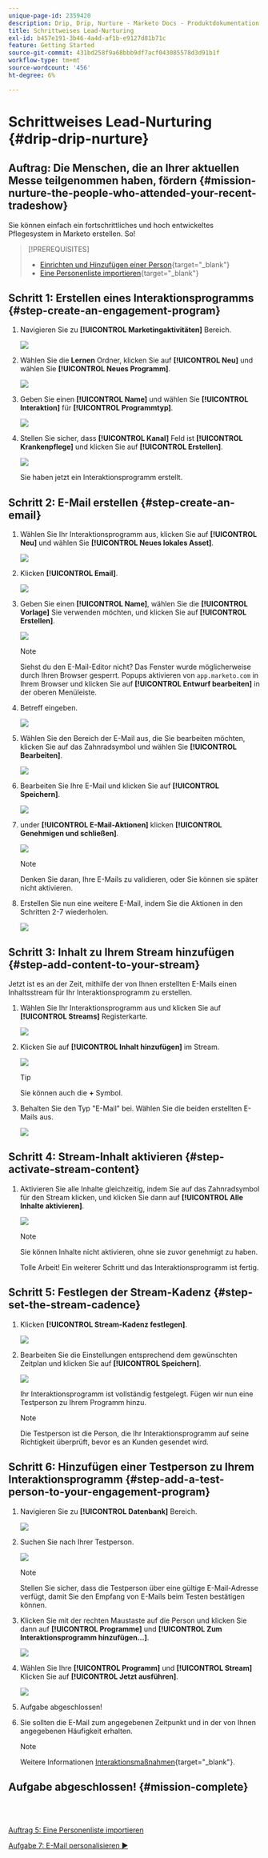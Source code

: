 ```yaml
---
unique-page-id: 2359420
description: Drip, Drip, Nurture - Marketo Docs - Produktdokumentation
title: Schrittweises Lead-Nurturing
exl-id: b457e191-3b46-4a4d-af1b-e9127d81b71c
feature: Getting Started
source-git-commit: 431bd258f9a68bbb9df7acf043085578d3d91b1f
workflow-type: tm+mt
source-wordcount: '456'
ht-degree: 6%

---
```


# Schrittweises Lead-Nurturing {#drip-drip-nurture}

## Auftrag: Die Menschen, die an Ihrer aktuellen Messe teilgenommen haben, fördern {#mission-nurture-the-people-who-attended-your-recent-tradeshow}

Sie können einfach ein fortschrittliches und hoch entwickeltes Pflegesystem in Marketo erstellen. So!

>[!PREREQUISITES]
>
>* [Einrichten und Hinzufügen einer Person](/help/marketo/getting-started/quick-wins/get-set-up-and-add-a-person.md){target="_blank"}
>* [Eine Personenliste importieren](/help/marketo/getting-started/quick-wins/import-a-list-of-people.md){target="_blank"}

## Schritt 1: Erstellen eines Interaktionsprogramms {#step-create-an-engagement-program}

1. Navigieren Sie zu **[!UICONTROL Marketingaktivitäten]** Bereich.

   ![](assets/drip-drip-nurture-1.png)

1. Wählen Sie die **Lernen** Ordner, klicken Sie auf **[!UICONTROL Neu]** und wählen Sie **[!UICONTROL Neues Programm]**.

   ![](assets/drip-drip-nurture-2.png)

1. Geben Sie einen **[!UICONTROL Name]** und wählen Sie **[!UICONTROL Interaktion]** für **[!UICONTROL Programmtyp]**.

   ![](assets/drip-drip-nurture-3.png)

1. Stellen Sie sicher, dass **[!UICONTROL Kanal]** Feld ist **[!UICONTROL Krankenpflege]** und klicken Sie auf **[!UICONTROL Erstellen]**.

   ![](assets/drip-drip-nurture-4.png)

   Sie haben jetzt ein Interaktionsprogramm erstellt.

## Schritt 2: E-Mail erstellen {#step-create-an-email}

1. Wählen Sie Ihr Interaktionsprogramm aus, klicken Sie auf **[!UICONTROL Neu]** und wählen Sie **[!UICONTROL Neues lokales Asset]**.

   ![](assets/drip-drip-nurture-5.png)

1. Klicken **[!UICONTROL Email]**.

   ![](assets/drip-drip-nurture-6.png)

1. Geben Sie einen **[!UICONTROL Name]**, wählen Sie die **[!UICONTROL Vorlage]** Sie verwenden möchten, und klicken Sie auf **[!UICONTROL Erstellen]**.

   ![](assets/drip-drip-nurture-7.png)

   >[!NOTE]
   >
   >Siehst du den E-Mail-Editor nicht? Das Fenster wurde möglicherweise durch Ihren Browser gesperrt. Popups aktivieren von `app.marketo.com` in Ihrem Browser und klicken Sie auf **[!UICONTROL Entwurf bearbeiten]** in der oberen Menüleiste.

1. Betreff eingeben.

   ![](assets/drip-drip-nurture-8.png)

1. Wählen Sie den Bereich der E-Mail aus, die Sie bearbeiten möchten, klicken Sie auf das Zahnradsymbol und wählen Sie **[!UICONTROL Bearbeiten]**.

   ![](assets/drip-drip-nurture-9.png)

1. Bearbeiten Sie Ihre E-Mail und klicken Sie auf **[!UICONTROL Speichern]**.

   ![](assets/drip-drip-nurture-10.png)

1. under **[!UICONTROL E-Mail-Aktionen]** klicken **[!UICONTROL Genehmigen und schließen]**.

   ![](assets/drip-drip-nurture-11.png)

   >[!NOTE]
   >
   >Denken Sie daran, Ihre E-Mails zu validieren, oder Sie können sie später nicht aktivieren.

1. Erstellen Sie nun eine weitere E-Mail, indem Sie die Aktionen in den Schritten 2-7 wiederholen.

   ![](assets/drip-drip-nurture-12.png)

## Schritt 3: Inhalt zu Ihrem Stream hinzufügen {#step-add-content-to-your-stream}

Jetzt ist es an der Zeit, mithilfe der von Ihnen erstellten E-Mails einen Inhaltsstream für Ihr Interaktionsprogramm zu erstellen.

1. Wählen Sie Ihr Interaktionsprogramm aus und klicken Sie auf **[!UICONTROL Streams]** Registerkarte.

   ![](assets/drip-drip-nurture-13.png)

1. Klicken Sie auf **[!UICONTROL Inhalt hinzufügen]** im Stream.

   ![](assets/drip-drip-nurture-14.png)

   >[!TIP]
   >
   >Sie können auch die **+** Symbol.

1. Behalten Sie den Typ &quot;E-Mail&quot; bei. Wählen Sie die beiden erstellten E-Mails aus.

   ![](assets/drip-drip-nurture-15.png)

## Schritt 4: Stream-Inhalt aktivieren {#step-activate-stream-content}

1. Aktivieren Sie alle Inhalte gleichzeitig, indem Sie auf das Zahnradsymbol für den Stream klicken, und klicken Sie dann auf **[!UICONTROL Alle Inhalte aktivieren]**.

   ![](assets/drip-drip-nurture-16.png)

   >[!NOTE]
   >
   >Sie können Inhalte nicht aktivieren, ohne sie zuvor genehmigt zu haben.

   Tolle Arbeit! Ein weiterer Schritt und das Interaktionsprogramm ist fertig.

## Schritt 5: Festlegen der Stream-Kadenz {#step-set-the-stream-cadence}

1. Klicken **[!UICONTROL Stream-Kadenz festlegen]**.

   ![](assets/drip-drip-nurture-17.png)

1. Bearbeiten Sie die Einstellungen entsprechend dem gewünschten Zeitplan und klicken Sie auf **[!UICONTROL Speichern]**.

   ![](assets/drip-drip-nurture-18.png)

   Ihr Interaktionsprogramm ist vollständig festgelegt. Fügen wir nun eine Testperson zu Ihrem Programm hinzu.

   >[!NOTE]
   >
   >Die Testperson ist die Person, die Ihr Interaktionsprogramm auf seine Richtigkeit überprüft, bevor es an Kunden gesendet wird.

## Schritt 6: Hinzufügen einer Testperson zu Ihrem Interaktionsprogramm {#step-add-a-test-person-to-your-engagement-program}

1. Navigieren Sie zu **[!UICONTROL Datenbank]** Bereich.

   ![](assets/drip-drip-nurture-19.png)

1. Suchen Sie nach Ihrer Testperson.

   ![](assets/drip-drip-nurture-20.png)

   >[!NOTE]
   >
   >Stellen Sie sicher, dass die Testperson über eine gültige E-Mail-Adresse verfügt, damit Sie den Empfang von E-Mails beim Testen bestätigen können.

1. Klicken Sie mit der rechten Maustaste auf die Person und klicken Sie dann auf **[!UICONTROL Programme]** und **[!UICONTROL Zum Interaktionsprogramm hinzufügen...]**.

   ![](assets/drip-drip-nurture-21.png)

1. Wählen Sie Ihre **[!UICONTROL Programm]** und **[!UICONTROL Stream]** Klicken Sie auf **[!UICONTROL Jetzt ausführen]**.

   ![](assets/drip-drip-nurture-22.png)

1. Aufgabe abgeschlossen!

1. Sie sollten die E-Mail zum angegebenen Zeitpunkt und in der von Ihnen angegebenen Häufigkeit erhalten.

   >[!NOTE]
   >
   >Weitere Informationen [Interaktionsmaßnahmen](/help/marketo/product-docs/email-marketing/drip-nurturing/creating-an-engagement-program/understanding-engagement-programs.md){target="_blank"}.

## Aufgabe abgeschlossen! {#mission-complete}

<br> 

[Auftrag 5: Eine Personenliste importieren](/help/marketo/getting-started/quick-wins/import-a-list-of-people.md)

[Aufgabe 7: E-Mail personalisieren ►](/help/marketo/getting-started/quick-wins/personalize-an-email.md)
